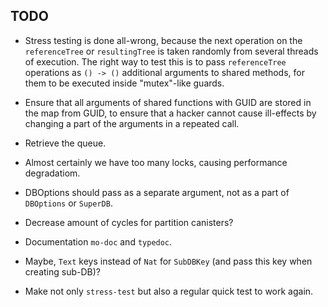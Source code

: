 ## TODO

- Stress testing is done all-wrong, because the next operation on the `referenceTree` or `resultingTree` is taken randomly from several
  threads of execution.
  The right way to test this is to pass `referenceTree` operations as `() -> ()` additional arguments to shared methods,
  for them to be executed inside "mutex"-like guards.

- Ensure that all arguments of shared functions with GUID are stored
  in the map from GUID, to ensure that a hacker cannot cause ill-effects
  by changing a part of the arguments in a repeated call.

- Retrieve the queue.

- Almost certainly we have too many locks, causing performance degradatiom.

- DBOptions should pass as a separate argument, not as a part of `DBOptions` or `SuperDB`.

- Decrease amount of cycles for partition canisters?

- Documentation `mo-doc` and `typedoc`.

- Maybe, `Text` keys instead of `Nat` for `SubDBKey` (and pass this key when creating sub-DB)?

- Make not only `stress-test` but also a regular quick test to work again.
